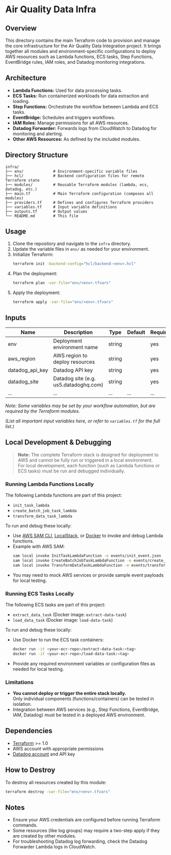 # Air Quality Data Infra

## Overview
This directory contains the main Terraform code to provision and manage the core infrastructure for the Air Quality Data Integration project. It brings together all modules and environment-specific configurations to deploy AWS resources such as Lambda functions, ECS tasks, Step Functions, EventBridge rules, IAM roles, and Datadog monitoring integrations.

## Architecture
- **Lambda Functions:** Used for data processing tasks.
- **ECS Tasks:** Run containerized workloads for data extraction and loading.
- **Step Functions:** Orchestrate the workflow between Lambda and ECS tasks.
- **EventBridge:** Schedules and triggers workflows.
- **IAM Roles:** Manage permissions for all AWS resources.
- **Datadog Forwarder:** Forwards logs from CloudWatch to Datadog for monitoring and alerting.
- **Other AWS Resources:** As defined by the included modules.

## Directory Structure
```
infra/
├── env/             # Environment-specific variable files
├── hcl/             # Backend configuration files for remote Terraform state
├── modules/         # Reusable Terraform modules (lambda, ecs, datadog, etc.)
├── main.tf          # Main Terraform configuration (composes all modules)
├── providers.tf     # Defines and configures Terraform providers
├── variables.tf     # Input variable definitions
├── outputs.tf       # Output values
└── README.md        # This file
```

## Usage
1. Clone the repository and navigate to the `infra` directory.
2. Update the variable files in `env/` as needed for your environment.
3. Initialize Terraform:
   ```sh
   terraform init -backend-config="hcl/backend-<env>.hcl"
   ```
4. Plan the deployment:
   ```sh
   terraform plan -var-file="env/<env>.tfvars"
   ```
5. Apply the deployment:
   ```sh
   terraform apply -var-file="env/<env>.tfvars"
   ```

## Inputs
| Name            | Description                                  | Type   | Default | Required |
|-----------------|----------------------------------------------|--------|---------|----------|
| env             | Deployment environment name                  | string |         | yes      |
| aws_region      | AWS region to deploy resources               | string |         | yes      |
| datadog_api_key | Datadog API key                              | string |         | yes      |
| datadog_site    | Datadog site (e.g. us5.datadoghq.com)        | string |         | yes      |
| ...             | ...                                          | ...    | ...     | ...      |

*Note: Some variables may be set by your workflow automation, but are required by the Terraform modules.*

*(List all important input variables here, or refer to `variables.tf` for the full list.)*

## Local Development & Debugging

> **Note:** The complete Terraform stack is designed for deployment to AWS and cannot be fully run or triggered in a local environment.  
> For local development, each function (such as Lambda functions or ECS tasks) must be run and debugged individually.

### Running Lambda Functions Locally

The following Lambda functions are part of this project:
- `init_task_lambda`
- `create_batch_job_task_lambda`
- `transform_data_task_lambda`

To run and debug these locally:
- Use [AWS SAM CLI](https://docs.aws.amazon.com/serverless-application-model/latest/developerguide/serverless-sam-cli.html), [LocalStack](https://docs.localstack.cloud/), or [Docker](https://docs.docker.com/) to invoke and debug Lambda functions.
- Example with AWS SAM:
  ```sh
  sam local invoke InitTaskLambdaFunction -e events/init_event.json
  sam local invoke CreateBatchJobTaskLambdaFunction -e events/create_batch_event.json
  sam local invoke TransformDataTaskLambdaFunction -e events/transform_event.json
  ```
- You may need to mock AWS services or provide sample event payloads for local testing.

### Running ECS Tasks Locally

The following ECS tasks are part of this project:
- `extract_data_task` (Docker image: `extract-data-task`)
- `load_data_task` (Docker image: `load-data-task`)

To run and debug these locally:
- Use Docker to run the ECS task containers:
  ```sh
  docker run -it <your-ecr-repo>/extract-data-task:<tag>
  docker run -it <your-ecr-repo>/load-data-task:<tag>
  ```
- Provide any required environment variables or configuration files as needed for local testing.

### Limitations

- **You cannot deploy or trigger the entire stack locally.**  
  Only individual components (functions/containers) can be tested in isolation.
- Integration between AWS services (e.g., Step Functions, EventBridge, IAM, Datadog) must be tested in a deployed AWS environment.

## Dependencies
- [Terraform](https://www.terraform.io/) >= 1.0
- AWS account with appropriate permissions
- [Datadog account](https://www.datadoghq.com/) and API key

## How to Destroy
To destroy all resources created by this module:
```sh
terraform destroy -var-file="env/<env>.tfvars"
```

## Notes
- Ensure your AWS credentials are configured before running Terraform commands.
- Some resources (like log groups) may require a two-step apply if they are created by other modules.
- For troubleshooting Datadog log forwarding, check the Datadog Forwarder Lambda logs in CloudWatch.